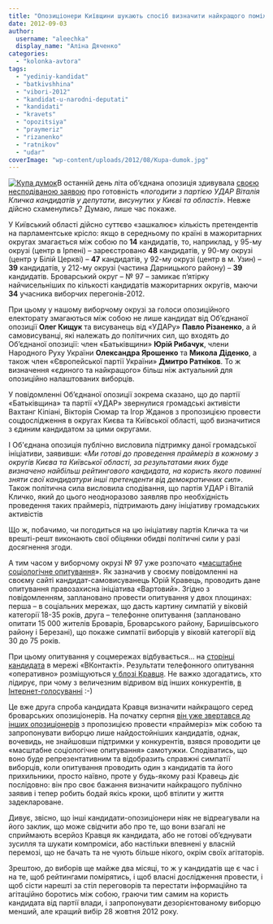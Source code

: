 ```yaml
---
title: "Опозиціонери Київщини шукають спосіб визначити найкращого поміж себе?"
date: 2012-09-03
author: 
  username: "aleechka"
  display_name: "Аліна Дяченко"
categories: 
  - "kolonka-avtora"
tags: 
  - "yediniy-kandidat"
  - "batkivshhina"
  - "vibori-2012"
  - "kandidat-u-narodni-deputati"
  - "kandidati"
  - "kravets"
  - "opozitsiya"
  - "praymeriz"
  - "rizanenko"
  - "ratnikov"
  - "udar"
coverImage: "wp-content/uploads/2012/08/Kupa-dumok.jpg"
---
```


[![](https://mpz.brovary.org/wp-content/uploads/2012/08/Kupa-dumok.jpg "Купа думок")](https://mpz.brovary.org/wp-content/uploads/2012/08/Kupa-dumok.jpg)В останній день літа об’єднана опозиція здивувала [своєю несподіваною заявою](http://ua.korrespondent.net/ukraine/politics/1389808-batkivshchina-gotova-znyati-svoyih-kandidativ-u-kievi-ta-oblasti-na-korist-partiyi-klichka) про готовність «_погодити з партією УДАР Віталія Кличка кандидатів у депутати, висунутих у Києві та області_». Невже дійсно схаменулись? Думаю, лише час покаже.

У Київський області дійсно суттєво «зашкалює» кількість претендентів на парламентське крісло: якщо в середньому по країні в мажоритарних округах змагається між собою по **14** кандидатів, то, наприклад, у 95-му окрузі (центр в Ірпені) – зареєстровано **48** кандидатів, у 90-му окрузі (центр у Білій Церкві) – **47** кандидатів, у 92-му окрузі (центр в м. Узин) – **39** кандидатів, у 212-му окрузі (частина Дарницького району) – **39** кандидатів. Броварський округ – № 97 – замикає п’ятірку найчисельніших по кількості кандидатів мажоритарних округів, маючи **34** учасника виборчих перегонів-2012.

При цьому у нашому виборчому окрузі за голоси опозиційного електорату змагаються між собою не лише кандидат від Об’єднаної опозиції **Олег Кищук** та висуванець від «УДАРу» **Павло Різаненко**, а й самовисуванці, які належать до політичних сил, що входять до Об’єднаної опозиції: член «Батьківщини» **Юрій Рибачук**, члени Народного Руху України **Олександра Ярошенко** та **Микола Діденко**, а також член «Європейської партії України» **Дмитро Ратніков**. То ж визначення «єдиного та найкращого» більш ніж актуальний для опозиційно налаштованих виборців.

У повідомленні Об’єднаної опозиції зокрема сказано, що до партії «Батьківщина» та партії «УДАР» звернулися громадські активісти Вахтанг Кіпіані, Вікторія Сюмар та Ігор Жданов з пропозицією провести соцдослідження в округах Києва та Київської області, щоб визначитися з єдиним кандидатом за цими округами.

І Об'єднана опозиція публічно висловила підтримку даної громадської ініціативи, заявивши: «_Ми готові до проведення праймеріз в кожному з округів Києва та Київської області, за результатами яких буде визначено найбільш рейтингового кандидата, на користь якого повинні зняти свої кандидатури інші претенденти від демократичних сил_». Також політична сила висловила сподівання, що партія УДАР і Віталій Кличко, який до цього неодноразово заявляв про необхідність проведення таких праймеріз, підтримають дану ініціативу громадських активістів

Що ж, побачимо, чи погодиться на цю ініціативу партія Кличка та чи врешті-решт виконають свої обіцянки обидві політичні сили у разі досягнення згоди.

А тим часом у виборчому окрузі № 97 уже розпочато «[масштабне соціологічне опитування](http://kravec.org/%d1%80%d0%be%d0%b7%d0%bf%d0%be%d1%87%d0%b0%d0%bb%d0%be%d1%81%d1%8f-%d0%bd%d0%b0%d0%b9%d0%b1%d1%96%d0%bb%d1%8c%d1%88%d0%b5-%d1%81%d0%be%d1%86%d1%96%d0%be%d0%bb%d0%be%d0%b3%d1%96%d1%87%d0%bd%d0%b5/)». Як зазначив у своєму повідомленні на своєму сайті кандидат-самовисуванець Юрій Кравець, проводить дане опитування правозахисна ініціатива «Вартовий». Згідно з повідомленням, заплановано провести опитування у двох площинах: перша – в соціальних мережах, що дасть картину симпатій у віковій категорії 18-35 років, друга – телефонне опитування (заплановано опитати 15 000 жителів Броварів, Броварського району, Баришівського району і Березані), що покаже симпатії виборців у віковій категорії від 30 до 75 років.

При цьому опитування у соцмережах відбувається… на [сторінці кандидата](https://vk.com/id86473155) в мережі «ВКонтакті». Результати телефонного опитування «оперативно» розміщуються [у блозі Кравця](http://kravec.org/). Не важко здогадатись, хто лідирує, при чому з величезним відривом від інших конкурентів, [в Інтернет-голосуванні](https://vk.com/wall86473155_1255) :-)

Це вже друга спроба кандидата Кравця визначити найкращого серед броварських опозиціонерів. На початку серпня [він уже звертався до інших опозиціонерів](https://mpz.brovary.org/proti-vladnogo-kandidata-maye-borotis-1-a-ne-15-opozitsioneriv/) з пропозицією провести «праймеріз» між собою та запропонувати виборцю лише найдостойніших кандидатів, однак, вочевидь, не знайшовши підтримки у конкурентів, взявся проводити це «масштабне соціологічне опитування» самотужки. Сподіватись, що воно буде репрезентативним та відобразить справжні симпатії виборців, коли опитування проводить один з кандидатів та його прихильники, просто наївно, проте у будь-якому разі Кравець діє послідовно: він про своє бажання визначити найкращого публічно заявив і тепер робить бодай якісь кроки, щоб втілити у життя задеклароване.

Дивує, звісно, що інші кандидати-опозиціонери ніяк не відреагували на його заклик, що може свідчити або про те, що вони взагалі не сприймають всерйоз Кравця як кандидата, або не готові об’єднувати зусилля та шукати компроміси, або настільки впевнені у власній перемозі, що не бачать та не чують більше нікого, окрім своїх агітаторів.

Зрештою, до виборів ще майже два місяці, то ж у кандидатів ще є час і на те, щоб рейтингами помірятись, і щоб власні дослідження провести, і щоб сісти нарешті за стіл переговорів та перестати інформаційно та агітаційно боротись між собою, граючи тим самим на користь кандидата від партії влади, і запропонувати дезорієнтованому виборцю менший, але кращий вибір 28 жовтня 2012 року.
